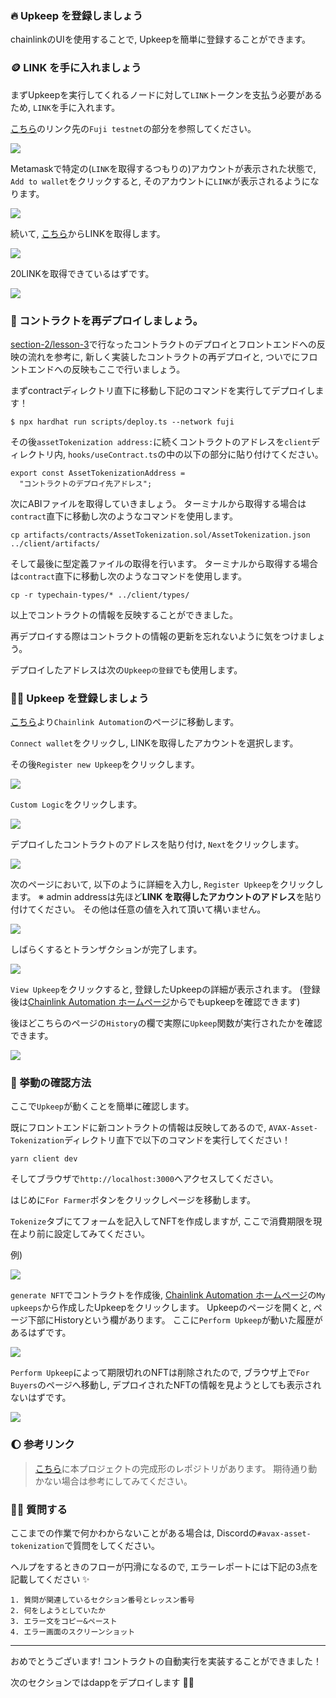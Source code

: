 ### 🔥 Upkeep を登録しましょう

chainlinkのUIを使用することで, Upkeepを簡単に登録することができます。

### 🪙 LINK を手に入れましょう

まずUpkeepを実行してくれるノードに対して`LINK`トークンを支払う必要があるため, `LINK`を手に入れます。

[こちら](https://docs.chain.link/resources/link-token-contracts/)のリンク先の`Fuji testnet`の部分を参照してください。

![](/public/images/AVAX-Asset-Tokenization/section-3/2_1_5.png)

Metamaskで特定の(`LINK`を取得するつもりの)アカウントが表示された状態で, `Add to wallet`をクリックすると, そのアカウントに`LINK`が表示されるようになります。

![](/public/images/AVAX-Asset-Tokenization/section-3/2_1_6.png)

続いて, [こちら](https://faucets.chain.link/fuji)からLINKを取得します。

![](/public/images/AVAX-Asset-Tokenization/section-3/2_1_7.png)

20LINKを取得できているはずです。

![](/public/images/AVAX-Asset-Tokenization/section-3/2_1_8.png)

### 🦆 コントラクトを再デプロイしましょう。

[section-2/lesson-3](/docs/AVAX-Asset-Tokenization/ja/section-2/lesson-3_%E3%82%B3%E3%83%B3%E3%83%88%E3%83%A9%E3%82%AF%E3%83%88%E3%81%A8%E6%8E%A5%E7%B6%9A%E3%81%97%E3%82%88%E3%81%86.md)で行なったコントラクトのデプロイとフロントエンドへの反映の流れを参考に,
新しく実装したコントラクトの再デプロイと, ついでにフロントエンドへの反映もここで行いましょう。

まずcontractディレクトリ直下に移動し下記のコマンドを実行してデプロイします！

```
$ npx hardhat run scripts/deploy.ts --network fuji
```

その後`assetTokenization address:`に続くコントラクトのアドレスを`client`ディレクトリ内, `hooks/useContract.ts`の中の以下の部分に貼り付けてください。

```
export const AssetTokenizationAddress =
  "コントラクトのデプロイ先アドレス";
```

次にABIファイルを取得していきましょう。
ターミナルから取得する場合は`contract`直下に移動し次のようなコマンドを使用します。

```
cp artifacts/contracts/AssetTokenization.sol/AssetTokenization.json ../client/artifacts/
```

そして最後に型定義ファイルの取得を行います。
ターミナルから取得する場合は`contract`直下に移動し次のようなコマンドを使用します。

```
cp -r typechain-types/* ../client/types/
```

以上でコントラクトの情報を反映することができました。

再デプロイする際はコントラクトの情報の更新を忘れないように気をつけましょう。

デプロイしたアドレスは次の`Upkeepの登録`でも使用します。

### 👨‍💻 Upkeep を登録しましょう

[こちら](https://automation.chain.link/fuji)より`Chainlink Automation`のページに移動します。

`Connect wallet`をクリックし, LINKを取得したアカウントを選択します。

その後`Register new Upkeep`をクリックします。

![](/public/images/AVAX-Asset-Tokenization/section-3/2_1_1.png)

`Custom Logic`をクリックします。

![](/public/images/AVAX-Asset-Tokenization/section-3/2_1_2.png)

デプロイしたコントラクトのアドレスを貼り付け, `Next`をクリックします。

![](/public/images/AVAX-Asset-Tokenization/section-3/2_1_3.png)

次のページにおいて, 以下のように詳細を入力し, `Register Upkeep`をクリックします。
※ admin addressは先ほど**LINK を取得したアカウントのアドレス**を貼り付けてください。
その他は任意の値を入れて頂いて構いません。

![](/public/images/AVAX-Asset-Tokenization/section-3/2_1_4.png)

しばらくするとトランザクションが完了します。

![](/public/images/AVAX-Asset-Tokenization/section-3/2_1_9.png)

`View Upkeep`をクリックすると, 登録したUpkeepの詳細が表示されます。
(登録後は[Chainlink Automation ホームページ](https://automation.chain.link/fuji)からでもupkeepを確認できます)

後ほどこちらのページの`History`の欄で実際に`Upkeep`関数が実行されたかを確認できます。

![](/public/images/AVAX-Asset-Tokenization/section-3/2_1_10.png)

### 🎍 挙動の確認方法

ここで`Upkeep`が動くことを簡単に確認します。

既にフロントエンドに新コントラクトの情報は反映してあるので, `AVAX-Asset-Tokenization`ディレクトリ直下で以下のコマンドを実行してください！

```
yarn client dev
```

そしてブラウザで`http://localhost:3000`へアクセスしてください。

はじめに`For Farmer`ボタンをクリックしページを移動します。

`Tokenize`タブにてフォームを記入してNFTを作成しますが, ここで消費期限を現在より前に設定してみてください。

例)

![](/public/images/AVAX-Asset-Tokenization/section-3/2_1_13.png)

`generate NFT`でコントラクトを作成後,
[Chainlink Automation ホームページ](https://automation.chain.link/fuji)の`My upkeeps`から作成したUpkeepをクリックします。
Upkeepのページを開くと, ページ下部にHistoryという欄があります。
ここに`Perform Upkeep`が動いた履歴があるはずです。

![](/public/images/AVAX-Asset-Tokenization/section-3/2_1_11.png)

`Perform Upkeep`によって期限切れのNFTは削除されたので,
ブラウザ上で`For Buyers`のページへ移動し, デプロイされたNFTの情報を見ようとしても表示されないはずです。

![](/public/images/AVAX-Asset-Tokenization/section-3/2_1_14.png)

### 🌔 参考リンク

> [こちら](https://github.com/unchain-dev/AVAX-Asset-Tokenization)に本プロジェクトの完成形のレポジトリがあります。
> 期待通り動かない場合は参考にしてみてください。

### 🙋‍♂️ 質問する

ここまでの作業で何かわからないことがある場合は, Discordの`#avax-asset-tokenization`で質問をしてください。

ヘルプをするときのフローが円滑になるので, エラーレポートには下記の3点を記載してください ✨

```
1. 質問が関連しているセクション番号とレッスン番号
2. 何をしようとしていたか
3. エラー文をコピー&ペースト
4. エラー画面のスクリーンショット
```

---

おめでとうございます!
コントラクトの自動実行を実装することができました！

次のセクションではdappをデプロイします 🏌️‍♀️
